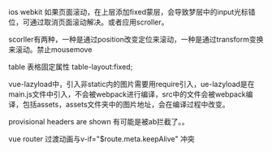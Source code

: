 ios webkit 如果页面滚动，在上层添加fixed蒙层，会导致梦层中的input光标错位，可通过取消页面滚动解决。或者应用scroller。

scorller有两种，一种是通过position改变定位来滚动，一种是通过transform变换来滚动。禁止mousemove

table 表格固定属性 table-layout:fixed;

vue-lazyload中，引入非static内的图片需要用require引入，ue-lazyload是在main.js文件中引入，不会被webpack进行编译，src中的文件会被webpack编译，包括assets，assets文件夹中的图片地址，会在编译过程中改变。

provisional headers are shown 有可能是被ab拦截了。。

vue router 过渡动画与v-if="$route.meta.keepAlive" 冲突
